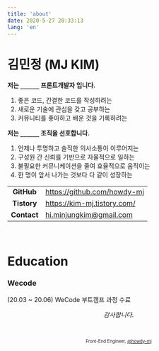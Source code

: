 ```yaml
---
title: 'about'
date: 2020-5-27 20:33:13
lang: 'en'
---
```


# 김민정 (MJ KIM)

**저는 `______` 프론트개발자 입니다.**

1. 좋은 코드, 간결한 코드를 작성하려는
2. 새로운 기술에 관심을 갖고 공부하는
3. 커뮤니티를 좋아하고 배운 것을 기록하려는

**저는 `______` 조직을 선호합니다.**

1. 언제나 투명하고 솔직한 의사소통이 이루어지는
2. 구성원 간 신뢰를 기반으로 자율적으로 일하는
3. 불필요한 커뮤니케이션을 줄여 효율적으로 움직이는
4. 한 명이 앞서 나가는 것보다 다 같이 성장하는

|             |                               |
| :---------: | ----------------------------- |
| **GitHub**  | <https://github.com/howdy-mj> |
| **Tistory** | <https://kim-mj.tistory.com/> |
| **Contact** | <hi.minjungkim@gmail.com>     |

<br />

# Education

### Wecode

(20.03 ~ 20.06) WeCode 부트캠프 과정 수료

<div align="center" class="final">

_감사합니다._

<br/>

<sub><sup>Front-End Engineer, <a href="https://github.com/howdy-mj">@howdy-mj</a></sup></sub>

</div>
